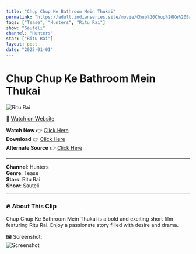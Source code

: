 ```yaml
---
title: "Chup Chup Ke Bathroom Mein Thukai"
permalink: "https://adult.indianseries.site/movie/Chup%20Chup%20Ke%20Bathroom%20Mein%20Thukai"
tags: ["Tease", "Hunters", "Ritu Rai"]
show: "Sauteli"
channel: "Hunters"
star: ["Ritu Rai"]
layout: post
date: "2025-01-01"
---
```


# Chup Chup Ke Bathroom Mein Thukai

![Ritu Rai](https://shorts.desisins.com/wp-content/uploads/2024/04/Chup-Chup-Ke-Bathroom-Mein-Thukai-Ritu-Rai-Hunters-Sauteli-DesiSins.com_.jpg)

🔗 [Watch on Website](https://adult.indianseries.site/movie/Chup%20Chup%20Ke%20Bathroom%20Mein%20Thukai)

**Watch Now** 👉 [Click Here](https://adult.indianseries.site/movie/Chup%20Chup%20Ke%20Bathroom%20Mein%20Thukai)  
**Download** 👉 [Click Here](https://adult.indianseries.site/movie/Chup%20Chup%20Ke%20Bathroom%20Mein%20Thukai)  
**Alternate Source** 👉 [Click Here](https://adult.indianseries.site/movie/Chup%20Chup%20Ke%20Bathroom%20Mein%20Thukai)

---

**Channel**: Hunters  
**Genre**: Tease  
**Stars**: Ritu Rai  
**Show**: Sauteli

---

### 🔥 About This Clip

Chup Chup Ke Bathroom Mein Thukai is a bold and exciting short film featuring Ritu Rai. Enjoy a passionate story filled with desire and drama.
 
🖼️ Screenshot:  
![Screenshot](https://shorts.desisins.com/wp-content/uploads/2024/04/Chup-Chup-Ke-Bathroom-Mein-Thukai-Ritu-Rai-Hunters-Sauteli-DesiSins.com_.jpg)

